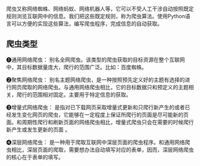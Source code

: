 爬虫又称网络蜘蛛、网络蚂蚁、网络机器人等，它可以不受人工干涉自动按照既定规则浏览互联网中的信息。我们把这些既定规则，称为爬虫算法。使用Python语言可以方便的实现这些算法，编写爬虫程序，完成信息的自动获取。

## 爬虫类型
❶通用网络爬虫：
别名全网爬虫。该类型的爬虫获取的目标资源在整个互联网中，其目标数据量庞大，爬行的范围广泛。比如：百度蜘蛛。

❷聚焦网络爬虫：
别名主题网络爬虫，是一种按照预先定义好的主题有选择的进行网页爬取的网络爬虫。与通用网络爬虫相比，它的目标数据只和预定义的主题相关，爬行的范围相对固定。主要用于特定信息的获取。

❸增量式网络爬虫：
是指对已下载网页采取增量式更新和只爬行新产生的或者已经发生变化网页的爬虫，它能够在一定程度上保证所爬行的页面是尽可能新的页面。和周期性爬行和刷新页面的网络爬虫相比，增量式爬虫只会在需要的时候爬行新产生或发生更新的页面 。

❹深层网络爬虫：
是一种用于爬取互联网中深层页面的爬虫程序。和通用网络爬虫相比，深层页面的爬取，需要想办法自动填写对应的表单，因而，深层网络爬虫的核心在于表单的填写。

